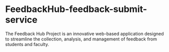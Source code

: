 # FeedbackHub-feedback-submit-service
The Feedback Hub Project is an innovative web-based application designed to streamline the collection, analysis, and management of feedback from students and faculty.
